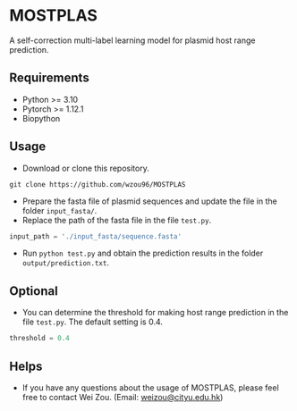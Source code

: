 # MOSTPLAS
A self-correction multi-label learning model for plasmid host range prediction.

## Requirements
* Python >= 3.10  
* Pytorch >= 1.12.1  
* Biopython  

## Usage
* Download or clone this repository.
```Linux
git clone https://github.com/wzou96/MOSTPLAS
```  
* Prepare the fasta file of plasmid sequences and update the file in the folder ```input_fasta/```.
* Replace the path of the fasta file in the file ```test.py```.
```Python
input_path = './input_fasta/sequence.fasta'
```
* Run ```python test.py``` and obtain the prediction results in the folder ```output/prediction.txt```.

## Optional
* You can determine the threshold for making host range prediction in the file ```test.py```. The default setting is 0.4.
```Python
threshold = 0.4
```

## Helps
* If you have any questions about the usage of MOSTPLAS, please feel free to contact Wei Zou. (Email: [weizou@cityu.edu.hk](weizou@cityu.edu.hk))
